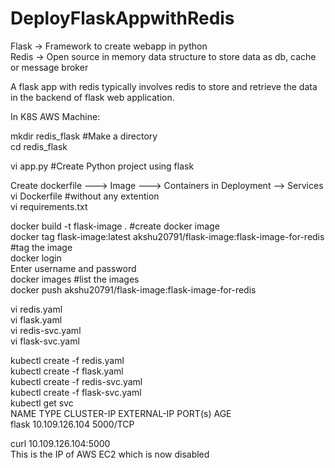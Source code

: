 # DeployFlaskAppwithRedis

Flask -> Framework to create webapp in python</br>
Redis -> Open source in memory data structure to store data as db, cache or message broker</br>

A flask app with redis typically involves redis to store and retrieve the data in the backend of flask web application.</br>

In K8S AWS Machine:</br>

mkdir redis_flask                         #Make a directory</br>
cd redis_flask</br>

vi app.py                                 #Create Python project using flask</br>

Create dockerfile --->  Image ---> Containers in Deployment --> Services</br>
vi Dockerfile                             #without any extention</br>
vi requirements.txt</br>

docker build -t flask-image .             #create docker image</br>
docker tag flask-image:latest akshu20791/flask-image:flask-image-for-redis        #tag the image</br>
docker login</br>
Enter username and password</br>
docker images                             #list the images</br>
docker push akshu20791/flask-image:flask-image-for-redis</br>

vi redis.yaml</br>
vi flask.yaml</br>
vi redis-svc.yaml</br>
vi flask-svc.yaml</br>

kubectl create -f redis.yaml</br>
kubectl create -f flask.yaml</br>
kubectl create -f redis-svc.yaml</br>
kubectl create -f flask-svc.yaml</br>
kubectl get svc</br>
NAME  TYPE  CLUSTER-IP  EXTERNAL-IP  PORT(s)  AGE</br>
flask        10.109.126.104           5000/TCP</br>

curl 10.109.126.104:5000</br>
This is the IP of AWS EC2 which is now disabled

